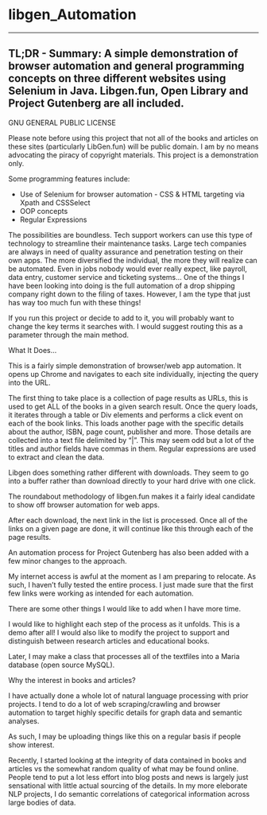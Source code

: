 
# libgen_Automation


------------------------------------------------------
TL;DR - Summary: 
A simple demonstration of browser automation and general programming concepts on three different websites using Selenium in Java. Libgen.fun, Open Library and Project Gutenberg are all included.
------------------------------------------------------

GNU GENERAL PUBLIC LICENSE


Please note before using this project that not all of the books and articles on these sites (particularly LibGen.fun) will be public domain. I am by no means advocating the piracy of copyright materials. This project is a demonstration only. 

Some programming features include:
- Use of Selenium for browser automation - CSS & HTML targeting via Xpath and CSSSelect
- OOP concepts
- Regular Expressions

The possibilities are boundless. Tech support workers can use this type of technology to streamline their maintenance tasks. Large tech companies are always in need of quality assurance and penetration testing on their own apps. The more diversified the individual, the more they will realize can be automated. Even in jobs nobody would ever really expect, like payroll, data entry, customer service and ticketing systems... One of the things I have been looking into doing is the full automation of a drop shipping company right down to the filing of taxes. However, I am the type that just has way too much fun with these things!

If you run this project or decide to add to it, you will probably want to change the key terms it searches with. I would suggest routing this as a parameter through the main method.

What It Does…

This is a fairly simple demonstration of browser/web app automation. It opens up Chrome and navigates to each site individually, injecting the query into the URL.

The first thing to take place is a collection of page results as URLs, this is used to get ALL of the books in a given search result.
Once the query loads, it iterates through a table or Div elements and performs a click event on each of the book links. This loads another page with the specific details about the author, ISBN, page count, publisher and more. Those details are collected into a text file delimited by “|”. This may seem odd but a lot of the titles and author fields have commas in them. Regular expressions are used to extract and clean the data.

Libgen does something rather different with downloads. They seem to go into a buffer rather than download directly to your hard drive with one click.

The roundabout methodology of libgen.fun makes it a fairly ideal candidate to show off browser automation for web apps.

After each download, the next link in the list is processed. Once all of the links on a given page are done, it will continue like this through each of the page results.

An automation process for Project Gutenberg has also been added with a few minor changes to the approach.

My internet access is awful at the moment as I am preparing to relocate. As such, I haven’t fully tested the entire process. I just made sure that the first few links were working as intended for each automation.

There are some other things I would like to add when I have more time.

I would like to highlight each step of the process as it unfolds. This is a demo after all!
I would also like to modify the project to support and distinguish between research articles and educational books.

Later, I may make a class that processes all of the textfiles into a Maria database (open source MySQL).

Why the interest in books and articles?

I have actually done a whole lot of natural language processing with prior projects. I tend to do a lot of web scraping/crawling and browser automation to target highly specific details for graph data and semantic analyses.

As such, I may be uploading things like this on a regular basis if people show interest.

Recently, I started looking at the integrity of data contained in books and articles vs the somewhat random quality of what may be found online. People tend to put a lot less effort into blog posts and news is largely just sensational with little actual sourcing of the details. In my more eleborate NLP projects, I do semantic correlations of categorical information across large bodies of data.

